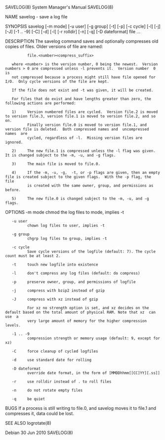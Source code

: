 SAVELOG(8)                                                    System Manager's Manual                                                   SAVELOG(8)

NAME
       savelog - save a log file

SYNOPSIS
       savelog [-m mode] [-u user] [-g group] [-t] [-p] [-c cycle] [-l] [-j] [-J] [-1 .. -9] [-C] [-d] [-l] [-r rolldir] [-n] [-q] [-D dateformat]
       file ...

DESCRIPTION
       The savelog command saves and optionally compresses old copies of files.  Older versions of file are named:

              file.<number><compress_suffix>

       where <number> is the version number, 0 being the newest.  Version numbers > 0 are compressed unless -l prevents it.  Version number  0  is
       not compressed because a process might still have file opened for I/O.  Only cycle versions of the file are kept.

       If the file does not exist and -t was given, it will be created.

       For files that do exist and have lengths greater than zero, the following actions are performed:

       1)     Version numbered files are cycled.  Version file.2 is moved to version file.3, version file.1 is moved to version file.2, and so on.
              Finally version file.0 is moved to version file.1, and version file is deleted.  Both compressed names and  uncompressed  names  are
              cycled, regardless of -l.  Missing version files are ignored.

       2)     The new file.1 is compressed unless the -l flag was given.  It is changed subject to the -m, -u, and -g flags.

       3)     The main file is moved to file.0.

       4)     If the -m, -u, -g,  -t, or -p flags are given, then an empty file is created subject to the given flags.  With the -p flag, the file
              is created with the same owner, group, and permissions as before.

       5)     The new file.0 is changed subject to the -m, -u, and -g flags.

OPTIONS
       -m mode
              chmod the log files to mode, implies -t

       -u user
              chown log files to user, implies -t

       -g group
              chgrp log files to group, implies -t

       -c cycle
              Save cycle versions of the logfile (default: 7). The cycle count must be at least 2.

       -t     touch new logfile into existence

       -l     don't compress any log files (default: do compress)

       -p     preserve owner, group, and permissions of logfile

       -j     compress with bzip2 instead of gzip

       -J     compress with xz instead of gzip

              For xz no strength option is set, and xz decides on the default based on the total amount of physical RAM. Note that xz  can  use  a
              very large amount of memory for the higher compression levels.

       -1 .. -9
              compression strength or memory usage (default: 9, except for xz)

       -C     force cleanup of cycled logfiles

       -d     use standard date for rolling

       -D dateformat
              override date format, in the form of [MMDDhhmm[[CC]YY][.ss]]

       -r     use rolldir instead of . to roll files

       -n     do not rotate empty files

       -q     be quiet

BUGS
       If a process is still writing to file.0, and savelog moves it to file.1 and compresses it, data could be lost.

SEE ALSO
       logrotate(8)

Debian                                                              30 Jun 2010                                                         SAVELOG(8)
